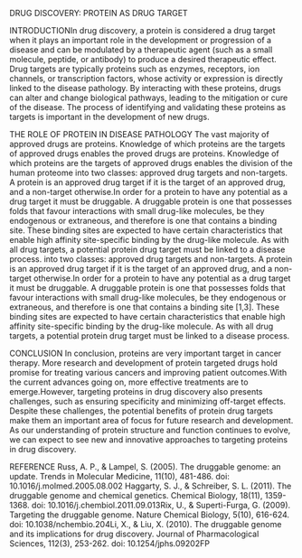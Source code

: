 DRUG DISCOVERY: PROTEIN AS DRUG TARGET 

INTRODUCTIONIn drug discovery, a protein is considered a drug target when it plays an important role in the development or progression of a disease and can be modulated by a therapeutic agent (such as a small molecule, peptide, or antibody) to produce a desired therapeutic effect. Drug targets are typically proteins such as enzymes, receptors, ion channels, or transcription factors, whose activity or expression is directly linked to the disease pathology. By interacting with these proteins, drugs can alter and change biological pathways, leading to the mitigation or cure of the disease. The process of identifying and validating these proteins as targets is important in the development of new drugs.

THE ROLE OF PROTEIN IN DISEASE PATHOLOGY
The vast majority of approved drugs are proteins. Knowledge of which proteins are the targets of approved drugs enables the proved drugs are proteins. Knowledge of which proteins are the targets of approved drugs enables the division of the human proteome into two classes: approved drug targets and non-targets. A protein is an approved drug target if it is the target of an approved drug, and a non-target otherwise.In order for a protein to have any potential as a drug target it must be druggable. A druggable protein is one that possesses folds that favour interactions with small drug-like molecules, be they endogenous or extraneous, and therefore is one that contains a binding site. These binding sites are expected to have certain characteristics that enable high affinity site-specific binding by the drug-like molecule. As with all drug targets, a potential protein drug target must be linked to a disease process. into two classes: approved drug targets and non-targets. A protein is an approved drug target if it is the target of an approved drug, and a non-target otherwise.In order for a protein to have any potential as a drug target it must be druggable. A druggable protein is one that possesses folds that favour interactions with small drug-like molecules, be they endogenous or extraneous, and therefore is one that contains a binding site \[1,3]. These binding sites are expected to have certain characteristics that enable high affinity site-specific binding by the drug-like molecule. As with all drug targets, a potential protein drug target must be linked to a disease process.

CONCLUSION
In conclusion, proteins are very important target in cancer therapy. More research and development of protein targeted drugs hold promise for treating various cancers and improving patient outcomes.With the current advances going on, more effective treatments are to emerge.However, targeting proteins in drug discovery also presents challenges, such as ensuring specificity and minimizing off-target effects. Despite these challenges, the potential benefits of protein drug targets make them an important area of focus for future research and development. As our understanding of protein structure and function continues to evolve, we can expect to see new and innovative approaches to targeting proteins in drug discovery.

REFERENCE Russ, A. P., & Lampel, S. (2005). The druggable genome: an update. Trends in Molecular Medicine, 11(10), 481-486. doi: 10.1016/j.molmed.2005.08.002 Haggarty, S. J., & Schreiber, S. L. (2011). The druggable genome and chemical genetics. Chemical Biology, 18(11), 1359-1368. doi: 10.1016/j.chembiol.2011.09.013Rix, U., & Superti-Furga, G. (2009). Targeting the druggable genome. Nature Chemical Biology, 5(10), 616-624. doi: 10.1038/nchembio.204Li, X., & Liu, X. (2010). The druggable genome and its implications for drug discovery. Journal of Pharmacological Sciences, 112(3), 253-262. doi: 10.1254/jphs.09202FP
